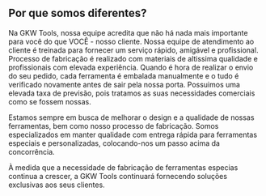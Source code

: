 ## Por que somos diferentes?

Na GKW Tools, nossa equipe acredita que não há nada mais importante para você do que VOCÊ - nosso cliente. Nossa equipe de atendimento ao cliente é treinada para fornecer um serviço rápido, amigável e profissional. Processo de fabricação é realizado com materiais de altissima qualidade e profissionais com elevada experiência. Quando é hora de realizar o envio do seu pedido, cada ferramenta é embalada manualmente e o tudo é verificado novamente antes de sair pela nossa porta. Possuimos uma elevada taxa de previsão, pois tratamos as suas necessidades comerciais como se fossem nossas. 

Estamos sempre em busca de  melhorar o design e a qualidade de nossas ferramentas, bem como nosso processo de fabricação. Somos especializados em manter qualidade com entrega rápida para ferramentas especiais e personalizadas, colocando-nos um passo acima da concorrência.

À medida que a necessidade de fabricação de ferramentas especias continua a crescer, a GKW Tools continuará fornecendo soluções exclusivas aos seus clientes.


  